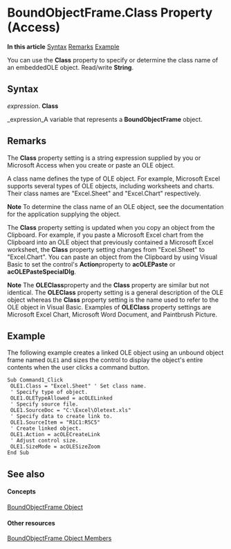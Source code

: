 
# BoundObjectFrame.Class Property (Access)

 **In this article**
 [Syntax](#sectionSection0)
 [Remarks](#sectionSection1)
 [Example](#sectionSection2)


You can use the  **Class** property to specify or determine the class name of an embeddedOLE object. Read/write **String**.

## Syntax
<a name="sectionSection0"> </a>

 _expression_. **Class**

 _expression_A variable that represents a  **BoundObjectFrame** object.


## Remarks
<a name="sectionSection1"> </a>

The  **Class** property setting is a string expression supplied by you or Microsoft Access when you create or paste an OLE object.

A class name defines the type of OLE object. For example, Microsoft Excel supports several types of OLE objects, including worksheets and charts. Their class names are "Excel.Sheet" and "Excel.Chart" respectively.


 **Note**  To determine the class name of an OLE object, see the documentation for the application supplying the object.

The  **Class** property setting is updated when you copy an object from the Clipboard. For example, if you paste a Microsoft Excel chart from the Clipboard into an OLE object that previously contained a Microsoft Excel worksheet, the **Class** property setting changes from "Excel.Sheet" to "Excel.Chart". You can paste an object from the Clipboard by using Visual Basic to set the control's **Action**property to  **acOLEPaste** or **acOLEPasteSpecialDlg**.


 **Note**  The  **OLEClass**property and the  **Class** property are similar but not identical. The **OLEClass** property setting is a general description of the OLE object whereas the **Class** property setting is the name used to refer to the OLE object in Visual Basic. Examples of **OLEClass** property settings are Microsoft Excel Chart, Microsoft Word Document, and Paintbrush Picture.


## Example
<a name="sectionSection2"> </a>

The following example creates a linked OLE object using an unbound object frame named  `OLE1` and sizes the control to display the object's entire contents when the user clicks a command button.


```
Sub Command1_Click 
 OLE1.Class = "Excel.Sheet" ' Set class name. 
 ' Specify type of object. 
 OLE1.OLETypeAllowed = acOLELinked 
 ' Specify source file. 
 OLE1.SourceDoc = "C:\Excel\Oletext.xls" 
 ' Specify data to create link to. 
 OLE1.SourceItem = "R1C1:R5C5" 
 ' Create linked object. 
 OLE1.Action = acOLECreateLink 
 ' Adjust control size. 
 OLE1.SizeMode = acOLESizeZoom 
End Sub
```


## See also
<a name="sectionSection2"> </a>


#### Concepts


 [BoundObjectFrame Object](b3025672-60b8-e1d6-4769-1f724c9aa1ef.md)
#### Other resources


 [BoundObjectFrame Object Members](e2bbeb0c-1b13-5953-999a-4a0b93cb3ec7.md)
